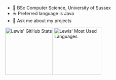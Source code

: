 - 🌱 BSc Computer Science, University of Sussex
- ☕ Preferred language is Java
- 💬 Ask me about my projects

<a>
  <img align="left" height=150 src="https://github-readme-stats.vercel.app/api?username=lewisrye&hide=contribs,issues&hide_border=true&theme=merko&disable_animations=true" alt="Lewis' GitHub Stats" style="max-width: 100%; padding-right: 0px;" /
</a> 

<a>
  <img align="center" height=150 src="https://github-readme-stats.vercel.app/api/top-langs/?username=LewisRye&layout=compact&hide_border=true&theme=merko" alt="Lewis' Most Used Languages" />
</a>
